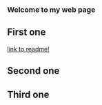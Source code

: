 ### Welcome to my web page

## First one 

[link to readme!](./README.md)

## Second one 

## Third one 

